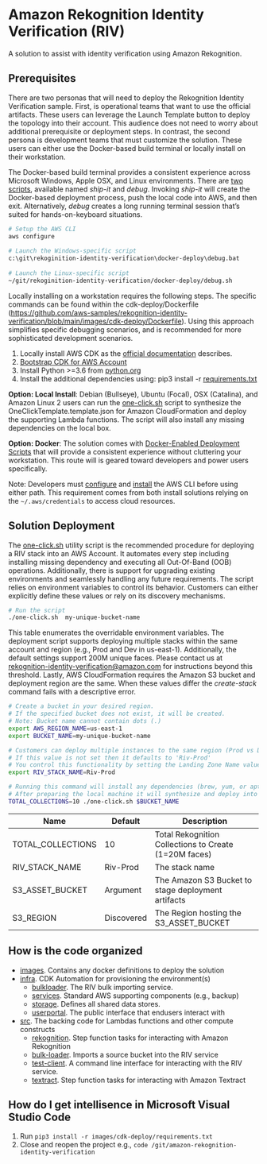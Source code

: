 # Amazon Rekognition Identity Verification (RIV)

A solution to assist with identity verification using Amazon Rekognition.

## Prerequisites

There are two personas that will need to deploy the Rekognition Identity Verification sample.  First, is operational teams that want to use the official artifacts.  These users can leverage the Launch Template button to deploy the topology into their account.  This audience does not need to worry about additional prerequisite or deployment steps.  In contrast, the second persona is development teams that must customize the solution.  These users can either use the Docker-based build terminal or locally install on their workstation.

The Docker-based build terminal provides a consistent experience across Microsoft Windows, Apple OSX, and Linux environments.  There are [two scripts](docker-deploy), available named *ship-it* and *debug*.  Invoking *ship-it* will create the Docker-based deployment process, push the local code into AWS, and then exit. Alternatively, *debug* creates a long running terminal session that’s suited for hands-on-keyboard situations.

```sh
# Setup the AWS CLI
aws configure                                                                     
                                                                                  
# Launch the Windows-specific script                                              
c:\git\rekoginition-identity-verification\docker-deploy\debug.bat                 
                                                                                  
# Launch the Linux-specific script                                                
~/git/rekoginition-identity-verification/docker-deploy/debug.sh                   
```

Locally installing on a workstation requires the following steps.  The specific commands can be found within the cdk-deploy/Dockerfile (https://github.com/aws-samples/rekognition-identity-verification/blob/main/images/cdk-deploy/Dockerfile).  Using this approach simplifies specific debugging scenarios, and is recommended for more sophisticated development scenarios.

1. Locally install AWS CDK as the [official documentation](https://docs.aws.amazon.com/cdk/latest/guide/getting_started.html) describes.
2. [Bootstrap CDK for AWS Account](https://github.com/aws/aws-cdk/blob/master/design/cdk-bootstrap.md) 
3. Install Python >=3.6 from [python.org](http://python.org/)
4. Install the additional dependencies using: pip3 install -r [requirements.txt](images/cdk-deploy/requirements.txt)

**Option: Local Install**:  Debian (Bullseye), Ubuntu (Focal), OSX (Catalina), and Amazon Linux 2 users can run the [one-click.sh](one-click.sh) script to synthesize the OneClickTemplate.template.json for Amazon CloudFormation and deploy the supporting Lambda functions.  The script will also install any missing dependencies on the local box.

**Option: Docker**: The solution comes with [Docker-Enabled Deployment Scripts](docker-deploy) that will provide a consistent experience without cluttering your workstation.  This route will is geared toward developers and power users specifically. 

Note: Developers must [configure](https://docs.aws.amazon.com/cli/latest/userguide/cli-chap-configure.html) and [install](https://docs.aws.amazon.com/cli/latest/userguide/install-cliv2.html) the AWS CLI before using either path.  This requirement comes from both install solutions relying on the `~/.aws/credentials` to access cloud resources.

## Solution Deployment

The [one-click.sh](https://github.com/aws-samples/rekognition-identity-verification/blob/main/one-click.sh) utility script is the recommended procedure for deploying a RIV stack into an AWS Account.  It automates every step including installing missing dependency and executing all Out-Of-Band (OOB) operations.  Additionally, there is support for upgrading existing environments and seamlessly handling any future requirements.  The script relies on environment variables to control its behavior.  Customers can either explicitly define these values or rely on its discovery mechanisms.

```sh
# Run the script                                                                  
./one-click.sh  my-unique-bucket-name                                             
```

This table enumerates the overridable environment variables.  The deployment script supports deploying multiple stacks within the same account and region (e.g., Prod and Dev in us-east-1).  Additionally, the default settings support 200M unique faces.  Please contact us at rekognition-identity-verification@amazon.com for instructions beyond this threshold.  Lastly, AWS CloudFormation requires the Amazon S3 bucket and deployment region are the same.  When these values differ the *create-stack* command fails with a descriptive error.

```sh
# Create a bucket in your desired region.
# If the specified bucket does not exist, it will be created.
# Note: Bucket name cannot contain dots (.)
export AWS_REGION_NAME=us-east-1
export BUCKET_NAME=my-unique-bucket-name

# Customers can deploy multiple instances to the same region (Prod vs Dev)
# If this value is not set then it defaults to 'Riv-Prod'
# You control this functionality by setting the Landing Zone Name value
export RIV_STACK_NAME=Riv-Prod

# Running this command will install any dependencies (brew, yum, or apt required)
# After preparing the local machine it will synthesize and deploy into your environment.
TOTAL_COLLECTIONS=10 ./one-click.sh $BUCKET_NAME
```


|Name|	Default|	Description|
|----|----------|------------|
|TOTAL_COLLECTIONS|	10|	Total Rekognition Collections to Create (1=20M faces)|
|RIV_STACK_NAME	|Riv-Prod	|The stack name |
|S3_ASSET_BUCKET|	Argument |	The Amazon S3 Bucket to stage deployment artifacts|
|S3_REGION|	Discovered |	The Region hosting the S3_ASSET_BUCKET|

## How is the code organized

- [images](images). Contains any docker definitions to deploy the solution
- [infra](infra).  CDK Automation for provisioning the environment(s)
  - [bulkloader](infra/bulkloader).  The RIV bulk importing service. 
  - [services](infra/services). Standard AWS supporting components (e.g., backup)
  - [storage](infra/storage). Defines all shared data stores.
  - [userportal](infra/userportal).  The public interface that endusers interact with
- [src](src).  The backing code for Lambdas functions and other compute constructs
  - [rekognition](src/rekognition).  Step function tasks for interacting with Amazon Rekognition
  - [bulk-loader](src/bulk-loader).  Imports a source bucket into the RIV service
  - [test-client](src/test-client).  A command line interface for interacting with the RIV service.
  - [textract](src/textract).  Step function tasks for interacting with Amazon Textract

## How do I get intellisence in Microsoft Visual Studio Code

1. Run `pip3 install -r images/cdk-deploy/requirements.txt`
1. Close and reopen the project e.g., `code /git/amazon-rekognition-identity-verification`

